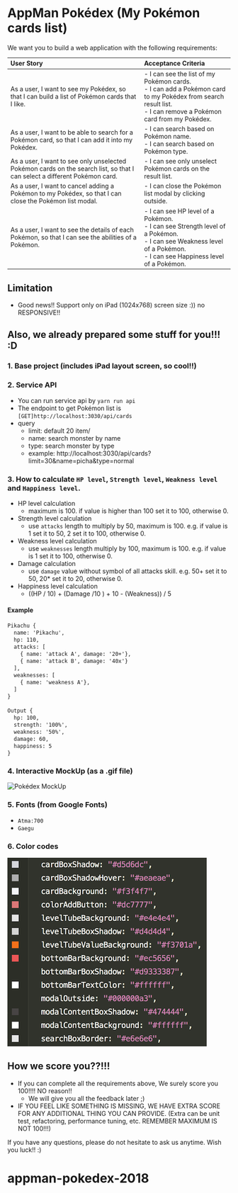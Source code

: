 # AppMan Pokédex (My Pokémon cards list)

We want you to build a web application with the following requirements:

| User Story                                                                                                                | Acceptance Criteria                                                                                                                                                     |
| :------------------------------------------------------------------------------------------------------------------------ | :---------------------------------------------------------------------------------------------------------------------------------------------------------------------- |
| As a user, I want to see my Pokédex, so that I can build a list of Pokémon cards that I like.                             | - I can see the list of my Pokémon cards.<br>- I can add a Pokémon card to my Pokédex from search result list.<br>- I can remove a Pokémon card from my Pokédex.        |
| As a user, I want to be able to search for a Pokémon card, so that I can add it into my Pokédex.                          | - I can search based on Pokémon name.<br>- I can search based on Pokémon type.                                                                                          |
| As a user, I want to see only unselected Pokémon cards on the search list, so that I can select a different Pokémon card. | - I can see only unselect Pokémon cards on the result list.                                                                                                             |
| As a user, I want to cancel adding a Pokémon to my Pokédex, so that I can close the Pokémon list modal.                   | - I can close the Pokémon list modal by clicking outside.                                                                                                               |
| As a user, I want to see the details of each Pokémon, so that I can see the abilities of a Pokémon.                       | - I can see HP level of a Pokémon.<br>- I can see Strength level of a Pokémon.<br>- I can see Weakness level of a Pokémon.<br>- I can see Happiness level of a Pokémon. |

## Limitation

- Good news!! Support only on iPad (1024x768) screen size :)) no RESPONSIVE!!

## Also, we already prepared some stuff for you!!! :D

### 1. Base project (includes iPad layout screen, so cool!!)

### 2. Service API

- You can run service api by `yarn run api`
- The endpoint to get Pokémon list is `[GET]http://localhost:3030/api/cards`
- query
  - limit: default 20 item/
  - name: search monster by name
  - type: search monster by type
  - example: http://localhost:3030/api/cards?limit=30&name=picha&type=normal

### 3. How to calculate `HP level`, `Strength level`, `Weakness level` and `Happiness level`.

- HP level calculation
  - maximum is 100. if value is higher than 100 set it to 100, otherwise 0.
- Strength level calculation
  - use `attacks` length to multiply by 50, maximum is 100. e.g. if value is 1 set it to 50, 2 set it to 100, otherwise 0.
- Weakness level calculation
  - use `weaknesses` length multiply by 100, maximum is 100. e.g. if value is 1 set it to 100, otherwise 0.
- Damage calculation
  - use `damage` value without symbol of all attacks skill. e.g. 50+ set it to 50, 20\* set it to 20, otherwise 0.
- Happiness level calculation
  - ((HP / 10) + (Damage /10 ) + 10 - (Weakness)) / 5

#### Example

    Pikachu {
      name: 'Pikachu',
      hp: 110,
      attacks: [
        { name: 'attack A', damage: '20+'},
        { name: 'attack B', damage: '40x'}
      ],
      weaknesses: [
        { name: 'weakness A'},
      ]
    }

    Output {
      hp: 100,
      strength: '100%',
      weakness: '50%',
      damage: 60,
      happiness: 5
    }

### 4. Interactive MockUp (as a .gif file)

![Pokédex MockUp](screenshot/exam-crop.gif)

### 5. Fonts (from Google Fonts)

- `Atma:700`
- `Gaegu`

### 6. Color codes

![Pokédex MockUp](screenshot/color-codes.png)

## How we score you??!!!

- If you can complete all the requirements above, We surely score you 100!!!! NO reason!!
  - We will give you all the feedback later ;)
- IF YOU FEEL LIKE SOMETHING IS MISSING, WE HAVE EXTRA SCORE FOR ANY ADDITIONAL THING YOU CAN PROVIDE. (Extra can be unit test, refactoring, performance tuning, etc. REMEMBER MAXIMUM IS NOT 100!!!)

If you have any questions, please do not hesitate to ask us anytime.
Wish you luck!! :)
# appman-pokedex-2018
